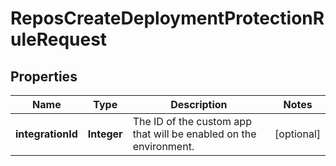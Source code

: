 

# ReposCreateDeploymentProtectionRuleRequest


## Properties

| Name | Type | Description | Notes |
|------------ | ------------- | ------------- | -------------|
|**integrationId** | **Integer** | The ID of the custom app that will be enabled on the environment. |  [optional] |



